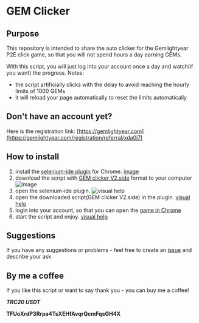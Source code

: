 # GEM Clicker

## Purpose
This repository is intended to share the auto clicker for the Gemlightyear P2E click game, so that you will not spend hours a day earning GEMs.

With this script, you will just log into your account once a day and watch(if you want) the progress.
Notes:
- the script artificially clicks with the delay to avoid reaching the hourly limits of 1000 GEMs
- it will reload your page automatically to reset the limits automatically

## Don't have an account yet?
Here is the registration link: [https://gemlightyear.com](https://gemlightyear.com/registration/referral/xda0j7)
## How to install
1) install the [selenium-ide plugin](https://chromewebstore.google.com/detail/selenium-ide/mooikfkahbdckldjjndioackbalphokd) for Chrome. [image](https://github.com/Click-Master/GEMClicker/assets/159848054/fc6deff3-c584-4831-8fec-fab169b51212)
2) download the script with [GEM clicker V2.side](https://github.com/Click-Master/GEMClicker/blob/main/script/GEM%20clicker%20V2.side) format to your computer ![image](https://github.com/Click-Master/GEMClicker/assets/159848054/7b5a1227-5bde-49f4-ba7a-4f5e7f1f3a48)
3) open the selenium-ide plugin. ![visual help](https://github.com/Click-Master/GEMClicker/assets/159848054/eded5d47-b001-4079-abc0-7d941fa55020)
4) open the downloaded script(GEM clicker V2.side) in the plugin. [visual help](https://github.com/Click-Master/GEMClicker/assets/159848054/376c423a-5be6-484d-be29-4f0257fd97c1)
5) login into your account, so that you can open the [game in Chrome](https://gemlightyear.com/dashboard/game)
6) start the script and enjoy. [visual help](https://github.com/Click-Master/GEMClicker/assets/159848054/4bb8fd72-c514-47fa-a4e3-dbb855c0f8df)




   

## Suggestions
If you have any suggestions or problems - feel free to create an [issue](https://github.com/Click-Master/GEMClicker/issues/new) and describe your ask

## By me a coffee 
If you like this script or want to say thank you - you can buy me a coffee!

_**TRC20 USDT**_

**TFUoXrdP3Rrpa4TsXEHfAvqrQcmFqsGH4X**
